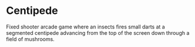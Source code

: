 # Centipede
Fixed shooter arcade game where an insects fires small darts at a segmented centipede advancing from the top of the screen down through a field of mushrooms.
